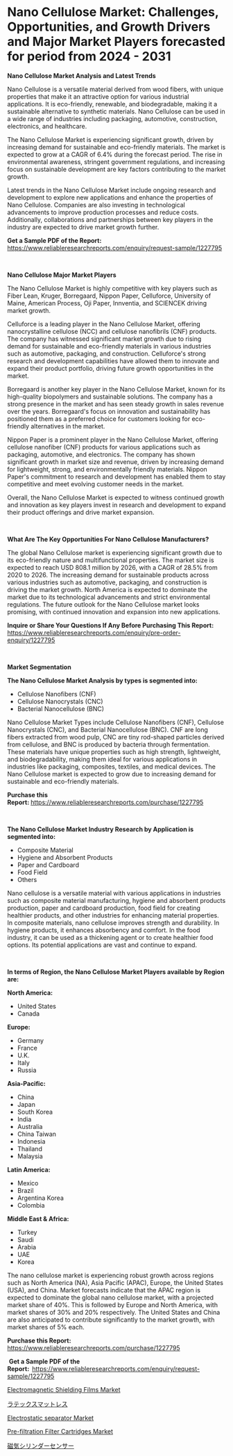 <p><h1>Nano Cellulose Market: Challenges, Opportunities, and Growth Drivers and Major Market Players forecasted for period from 2024 - 2031</h1></p><p><strong>Nano Cellulose Market Analysis and Latest Trends</strong></p>
<p><p>Nano Cellulose is a versatile material derived from wood fibers, with unique properties that make it an attractive option for various industrial applications. It is eco-friendly, renewable, and biodegradable, making it a sustainable alternative to synthetic materials. Nano Cellulose can be used in a wide range of industries including packaging, automotive, construction, electronics, and healthcare.</p><p>The Nano Cellulose Market is experiencing significant growth, driven by increasing demand for sustainable and eco-friendly materials. The market is expected to grow at a CAGR of 6.4% during the forecast period. The rise in environmental awareness, stringent government regulations, and increasing focus on sustainable development are key factors contributing to the market growth.</p><p>Latest trends in the Nano Cellulose Market include ongoing research and development to explore new applications and enhance the properties of Nano Cellulose. Companies are also investing in technological advancements to improve production processes and reduce costs. Additionally, collaborations and partnerships between key players in the industry are expected to drive market growth further.</p></p>
<p><strong>Get a Sample PDF of the Report:&nbsp;</strong> <a href="https://www.reliableresearchreports.com/enquiry/request-sample/1227795">https://www.reliableresearchreports.com/enquiry/request-sample/1227795</a></p>
<p>&nbsp;</p>
<p><strong>Nano Cellulose Major Market Players</strong></p>
<p><p>The Nano Cellulose Market is highly competitive with key players such as Fiber Lean, Kruger, Borregaard, Nippon Paper, Celluforce, University of Maine, American Process, Oji Paper, Innventia, and SCIENCEK driving market growth. </p><p>Celluforce is a leading player in the Nano Cellulose Market, offering nanocrystalline cellulose (NCC) and cellulose nanofibrils (CNF) products. The company has witnessed significant market growth due to rising demand for sustainable and eco-friendly materials in various industries such as automotive, packaging, and construction. Celluforce's strong research and development capabilities have allowed them to innovate and expand their product portfolio, driving future growth opportunities in the market.</p><p>Borregaard is another key player in the Nano Cellulose Market, known for its high-quality biopolymers and sustainable solutions. The company has a strong presence in the market and has seen steady growth in sales revenue over the years. Borregaard's focus on innovation and sustainability has positioned them as a preferred choice for customers looking for eco-friendly alternatives in the market.</p><p>Nippon Paper is a prominent player in the Nano Cellulose Market, offering cellulose nanofiber (CNF) products for various applications such as packaging, automotive, and electronics. The company has shown significant growth in market size and revenue, driven by increasing demand for lightweight, strong, and environmentally friendly materials. Nippon Paper's commitment to research and development has enabled them to stay competitive and meet evolving customer needs in the market. </p><p>Overall, the Nano Cellulose Market is expected to witness continued growth and innovation as key players invest in research and development to expand their product offerings and drive market expansion.</p></p>
<p>&nbsp;</p>
<p><strong>What Are The Key Opportunities For Nano Cellulose Manufacturers?</strong></p>
<p><p>The global Nano Cellulose market is experiencing significant growth due to its eco-friendly nature and multifunctional properties. The market size is expected to reach USD 808.1 million by 2026, with a CAGR of 28.5% from 2020 to 2026. The increasing demand for sustainable products across various industries such as automotive, packaging, and construction is driving the market growth. North America is expected to dominate the market due to its technological advancements and strict environmental regulations. The future outlook for the Nano Cellulose market looks promising, with continued innovation and expansion into new applications.</p></p>
<p><strong>Inquire or Share Your Questions If Any Before Purchasing This Report:</strong> <a href="https://www.reliableresearchreports.com/enquiry/pre-order-enquiry/1227795">https://www.reliableresearchreports.com/enquiry/pre-order-enquiry/1227795</a></p>
<p>&nbsp;</p>
<p><strong>Market Segmentation</strong></p>
<p><strong>The Nano Cellulose Market Analysis by types is segmented into:</strong></p>
<p><ul><li>Cellulose Nanofibers (CNF)</li><li>Cellulose Nanocrystals (CNC)</li><li>Bacterial Nanocellulose (BNC)</li></ul></p>
<p><p>Nano Cellulose Market Types include Cellulose Nanofibers (CNF), Cellulose Nanocrystals (CNC), and Bacterial Nanocellulose (BNC). CNF are long fibers extracted from wood pulp, CNC are tiny rod-shaped particles derived from cellulose, and BNC is produced by bacteria through fermentation. These materials have unique properties such as high strength, lightweight, and biodegradability, making them ideal for various applications in industries like packaging, composites, textiles, and medical devices. The Nano Cellulose market is expected to grow due to increasing demand for sustainable and eco-friendly materials.</p></p>
<p><strong>Purchase this Report:&nbsp;</strong><a href="https://www.reliableresearchreports.com/purchase/1227795">https://www.reliableresearchreports.com/purchase/1227795</a></p>
<p>&nbsp;</p>
<p><strong>The Nano Cellulose Market Industry Research by Application is segmented into:</strong></p>
<p><ul><li>Composite Material</li><li>Hygiene and Absorbent Products</li><li>Paper and Cardboard</li><li>Food Field</li><li>Others</li></ul></p>
<p><p>Nano cellulose is a versatile material with various applications in industries such as composite material manufacturing, hygiene and absorbent products production, paper and cardboard production, food field for creating healthier products, and other industries for enhancing material properties. In composite materials, nano cellulose improves strength and durability. In hygiene products, it enhances absorbency and comfort. In the food industry, it can be used as a thickening agent or to create healthier food options. Its potential applications are vast and continue to expand.</p></p>
<p>&nbsp;</p>
<p><strong>In terms of Region, the Nano Cellulose Market Players available by Region are:</strong></p>
<p>
    <p> <strong> North America: </strong>
        <ul>
            <li>United States</li>
            <li>Canada</li>
        </ul>
        </p> 
    <p> <strong> Europe: </strong>
        <ul>
            <li>Germany</li>
            <li>France</li>
            <li>U.K.</li>
            <li>Italy</li>
            <li>Russia</li>
        </ul>
        </p> 
    <p> <strong> Asia-Pacific: </strong>
        <ul>
            <li>China</li>
            <li>Japan</li>
            <li>South Korea</li>
            <li>India</li>
            <li>Australia</li>
            <li>China Taiwan</li>
            <li>Indonesia</li>
            <li>Thailand</li>
            <li>Malaysia</li>
        </ul>
        </p> 
    <p> <strong> Latin America: </strong>
        <ul>
            <li>Mexico</li>
            <li>Brazil</li>
            <li>Argentina Korea</li>
            <li>Colombia</li>
        </ul>
        </p> 
    <p> <strong> Middle East & Africa: </strong>
        <ul>
            <li>Turkey</li>
            <li>Saudi</li>
            <li>Arabia</li>
            <li>UAE</li>
            <li>Korea</li>
        </ul>
    </p>
    </p>
<p><p>The nano cellulose market is experiencing robust growth across regions such as North America (NA), Asia Pacific (APAC), Europe, the United States (USA), and China. Market forecasts indicate that the APAC region is expected to dominate the global nano cellulose market, with a projected market share of 40%. This is followed by Europe and North America, with market shares of 30% and 20% respectively. The United States and China are also anticipated to contribute significantly to the market growth, with market shares of 5% each.</p></p>
<p><strong>Purchase this Report: </strong><a href="https://www.reliableresearchreports.com/purchase/1227795">https://www.reliableresearchreports.com/purchase/1227795</a></p>
<p>&nbsp;<strong>Get a Sample PDF of the Report:&nbsp;&nbsp;</strong><a href="https://www.reliableresearchreports.com/enquiry/request-sample/1227795">https://www.reliableresearchreports.com/enquiry/request-sample/1227795</a></p>
<p><strong></strong></p>
<p><p><a href="https://github.com/joannagoyvaerts/Market-Research-Report-List-1/blob/main/electromagnetic-shielding-films-market.md">Electromagnetic Shielding Films Market</a></p><p><a href="https://github.com/wkuactfdzwizk06/Market-Research-Report-List-1/blob/main/5655804958.md">ラテックスマットレス</a></p><p><a href="https://issuu.com/reportprime-2/docs/electrostatic-separator-market-size-2030.pptx">Electrostatic separator Market</a></p><p><a href="https://github.com/lubmix/Market-Research-Report-List-1/blob/main/pre-filtration-filter-cartridges-market.md">Pre-filtration Filter Cartridges Market</a></p><p><a href="https://github.com/lrlmopnhwd79300/Market-Research-Report-List-1/blob/main/5751399959.md">磁気シリンダーセンサー</a></p></p>